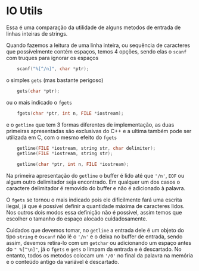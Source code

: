 # IO Utils
Essa é uma comparação da utilidade de alguns metodos de entrada de linhas inteiras de strings.

Quando fazemos a leitura de uma linha inteira, ou sequência de caracteres que possívelmente contém espaços, temos 4 opções, sendo elas o `scanf` com truques para ignorar os espaços

```c++
    scanf("%[^/n]", char *ptr);
```

o simples `gets` (mas bastante perigoso)

```c++
    gets(char *ptr);
```

ou o mais indicado o `fgets`

```c++
    fgets(char *ptr, int n, FILE *iostream);
```
e o `getline` que tem 3 formas diferentes de implementação, as duas primeiras apresentadas são exclusivas do C++ e a ultima também pode ser utilizada em C, com o mesmo efeito do `fgets`

```c++
    getline(FILE *iostream, string str, char delimiter);
    getline(FILE *iostream, string str);

    getline(char *ptr, int n, FILE *iostream);
```
Na primeira apresentação do `getline` o buffer é lido até que `'/n'`, `EOF` ou algum outro delimitador seja encontrado. Em qualquer um dos casos o caractere delimitador é removido do buffer e não é adicionado à palavra.

O `fgets` se tornou o mais indicado pois ele dificilmente fará uma escrita ilegal, já que é possível definir a quantidade máxima de caracteres lidos. Nos outros dois modos essa definição não é possivel, assim temos que escolher o tamanho do espaço alocado cuidadosamente.

Cuidados que devemos tomar, no `getline` a entrada dele é um objeto do tipo `string` e o`scanf` não lê o `'/n'` e o deixa no buffer de entrada, sendo assim, devemos retira-lo com um `getchar` ou adicionando um espaço antes do `" %[^\n]"`, já o `fgets` e `gets` o limpam da entrada e é descartado. No entanto, todos os metodos colocam um `'/0'` no final da palavra na memória e o conteúdo antigo da variável é descartado.
